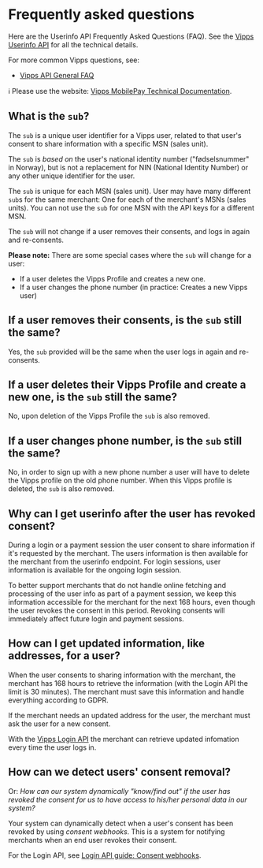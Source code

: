 <!-- START_METADATA
---
title: Userinfo API frequently asked questions
sidebar_label: FAQ
sidebar_position: 50
description: Userinfo API frequently asked questions
pagination_next: null
pagination_prev: null
---
END_METADATA -->

# Frequently asked questions

Here are the Userinfo API Frequently Asked Questions (FAQ).
See the [Vipps Userinfo API](README.md) for all the technical details.

For more common Vipps questions, see:

* [Vipps API General FAQ](https://developer.vippsmobilepay.com/docs/vipps-developers/faqs)


<!-- START_COMMENT -->

ℹ️ Please use the website:
[Vipps MobilePay Technical Documentation](https://developer.vippsmobilepay.com/docs/APIs/userinfo-api).

<!-- END_COMMENT -->

## What is the `sub`?

The `sub` is a unique user identifier for a Vipps user, related to that user's consent
to share information with a specific MSN (sales unit).

The `sub` is _based on_ the user's national identity number ("fødselsnummer" in Norway),
but  is not a replacement for NIN (National Identity Number) or any other unique identifier
for the user. 

The `sub` is unique for each MSN (sales unit).
User may have many different `sub`s for the same merchant: One for each of
the merchant's MSNs (sales units).
You can not use the `sub` for one MSN with the API keys for a different MSN.

The `sub` will not change if a user removes their consents, and logs in again and re-consents.

**Please note:** There are some special cases where the `sub` will change for a user:
- If a user deletes the Vipps Profile and creates a new one.
- If a user changes the phone number (in practice: Creates a new Vipps user)

## If a user removes their consents, is the `sub` still the same?

Yes, the `sub` provided will be the same when the user logs in again and re-consents.

## If a user deletes their Vipps Profile and create a new one, is the `sub` still the same?

No, upon deletion of the Vipps Profile the `sub` is also removed.

## If a user changes phone number, is the `sub` still the same?

No, in order to sign up with a new phone number a user will have to delete the
Vipps profile on the old phone number. When this Vipps profile is deleted, the
`sub` is also removed.

## Why can I get userinfo after the user has revoked consent?

During a login or a payment session the user consent to share information if
it's requested by the merchant. The users information is then available for
the merchant from the userinfo endpoint. For login sessions, user information
is available for the ongoing login session.

To better support merchants that
do not handle online fetching and processing of the user info as part of a
payment session, we keep this information accessible for the merchant for the
next 168 hours, even though the user revokes the consent in this period.
Revoking consents will immediately affect future login and payment sessions.

## How can I get updated information, like addresses, for a user?

When the user consents to sharing information with the merchant, the merchant
has 168 hours to retrieve the information (with the Login API the limit is 30 minutes).
The merchant must save this information and handle everything according to GDPR.  

If the merchant needs an updated address for the user, the merchant must ask the
user for a new consent. 

With the
[Vipps Login API](https://developer.vippsmobilepay.com/docs/APIs/login-api/)
the merchant can retrieve updated infomation every time the user logs in.

## How can we detect users' consent removal?

Or: *How can our system dynamically "know/find out" if the user has revoked the consent
for us to have access to his/her personal data in our system?*

Your system can dynamically detect when a user's consent has been revoked by using *consent webhooks*.
This is a system for notifying merchants when an end user revokes their consent.

For the Login API, see
[Login API guide: Consent webhooks](https://developer.vippsmobilepay.com/docs/APIs/login-api/api-guide/important-information#revoke-consent-webhook).
